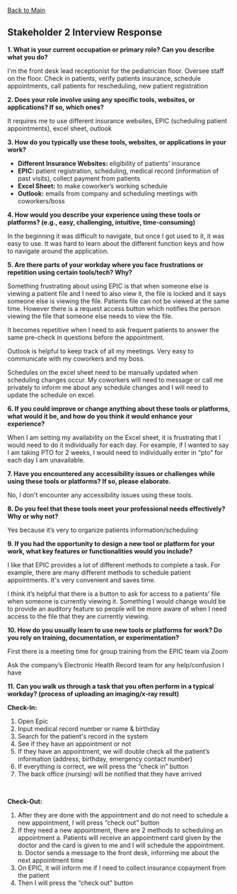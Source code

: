 [Back to Main](../index.md/#user-research-method)

## Stakeholder 2 Interview Response
**1. What is your current occupation or primary role? Can you describe what you do?**

I'm the front desk lead receptionist for the pediatrician floor. Oversee staff on the floor. Check in patients, verify patients insurance, schedule appointments, call patients for rescheduling, new patient registration


**2. Does your role involve using any specific tools, websites, or applications? If so, which ones?**

It requires me to use different insurance websites, EPIC (scheduling patient appointments), excel sheet, outlook

**3. How do you typically use these tools, websites, or applications in your work?**

- **Different Insurance Websites:** eligibility of patients’ insurance 
- **EPIC:** patient registration, scheduling, medical record (information of past visits), collect payment from patients 
- **Excel Sheet:** to make coworker’s working schedule 
- **Outlook:** emails from company and scheduling meetings with coworkers/boss

**4. How would you describe your experience using these tools or platforms? (e.g., easy, challenging, intuitive, time-consuming)**

In the beginning it was difficult to navigate, but once I got used to it, it was easy to use. It was hard to learn about the different function keys and how to navigate around the application. 

**5. Are there parts of your workday where you face frustrations or repetition using certain tools/tech? Why?**

Something frustrating about using EPIC is that when someone else is viewing a patient file and I need to also view it, the file is locked and it says someone else is viewing the file. Patients file can not be viewed at the same time. However there is a request access button which notifies the person viewing the file that someone else needs to view the file. 

It becomes repetitive when I need to ask frequent patients to answer the same pre-check in questions before the appointment. 


Outlook is helpful to keep track of all my meetings. Very easy to communicate with my coworkers and my boss. 


Schedules on the excel sheet need to be manually updated when scheduling changes occur. My coworkers will need to message or call me privately to inform me about any schedule changes and I will need to update the schedule on excel. 


**6. If you could improve or change anything about these tools or platforms, what would it be, and how do you think it would enhance your experience?**

When I am setting my availability on the Excel sheet, it is frustrating that I would need to do it individually for each day. For example, if I wanted to say I am taking PTO for 2 weeks, I would need to individually enter in “pto” for each day I am unavailable.  

**7. Have you encountered any accessibility issues or challenges while using these tools or platforms? If so, please elaborate.**

No, I don't encounter any accessibility issues using these tools.

**8. Do you feel that these tools meet your professional needs effectively? Why or why not?**

Yes because it’s very to organize patients information/scheduling

**9. If you had the opportunity to design a new tool or platform for your work, what key features or functionalities would you include?**

I like that EPIC provides a lot of different methods to complete a task. For example, there are many different methods to schedule patient appointments. It's very convenient and saves time. 

I think it’s helpful that there is a button to ask for access to a patients’ file when someone is currently viewing it. Something I would change would be to provide an auditory feature so people will be more aware of when I need access to the file that they are currently viewing.


**10. How do you usually learn to use new tools or platforms for work? Do you rely on training, documentation, or experimentation?**

First there is a meeting time for group training from the EPIC team via Zoom
    
Ask the company’s Electronic Health Record team for any help/confusion I have 

**11. Can you walk us through a task that you often perform in a typical workday? (process of uploading an imaging/x-ray result)**


**Check-In:**
    
1. Open Epic
2. Input medical record number or name & birthday 
3. Search for the patient's record in the system
4. See if they have an appointment or not
5. If they have an appointment, we will double check all the patient’s information (address, birthday, emergency contact number)
6. If everything is correct, we will press the “check in” button
7. The back office (nursing) will be notified that they have arrived

<br>

**Check-Out:**
1. After they are done with the appointment and do not need to schedule a new appointment, I will press “check out” button
2. If they need a new appointment, there are 2 methods to scheduling an appointment
    a. Patients will receive an appointment card given by the doctor and the card is given to me and I will schedule the appointment.
    b. Doctor sends a message to the front desk, informing me about the next appointment time 
3. On EPIC, it will inform me if I need to collect insurance copayment from the patient 
4. Then I will press the “check out” button